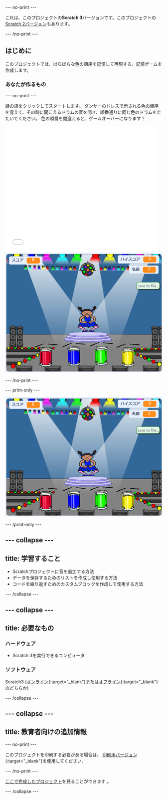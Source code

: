 --- no-print ---

これは、このプロジェクトの**Scratch 3**バージョンです。このプロジェクトの[ Scratch 2バージョン](https://projects.raspberrypi.org/ja-JP/projects/memory-scratch2)もあります。

--- /no-print ---

## はじめに

このプロジェクトでは、ばらばらな色の順序を記憶して再現する、記憶ゲームを作成します。

### あなたが作るもの

--- no-print ---

緑の旗をクリックしてスタートします。 ダンサーのドレスで示される色の順序を覚えて、その時に聞こえるドラムの音を聞き、順番通りに同じ色のドラムをたたいてください。 色の順番を間違えると、ゲームオーバーになります！

<div class="scratch-preview">
  <iframe allowtransparency="true" width="485" height="402" src="//scratch.mit.edu/projects/embed/388343054/?autostart=false" frameborder="0" allowfullscreen scrolling="no" mark="crwd-mark"></iframe> <img src="images/screenshot.png" />
</div>

--- /no-print ---

--- print-only ---

![終了したゲームのスクリーンショット](images/screenshot.png)

--- /print-only ---

--- collapse ---
---
title: 学習すること
---

+ Scratchプロジェクトに音を追加する方法
+ データを保存するためのリストを作成し使用する方法
+ コードを繰り返すためのカスタムブロックを作成して使用する方法

--- /collapse ---

--- collapse ---
---
title: 必要なもの
---

### ハードウェア

+ Scratch 3を実行できるコンピュータ

### ソフトウェア

Scratch3 ([オンライン](https://rpf.io/scratchon){:target="_blank"}または[オフライン](https://rpf.io/scratchoff){:target="_blank"}のどちらか)

--- /collapse ---

--- collapse ---
---
title: 教育者向けの追加情報
---

--- no-print ---

このプロジェクトを印刷する必要がある場合は、 [印刷用バージョン](https://projects.raspberrypi.org/ja-JP/projects/memory/print){:target="_blank"}を使用してください。

--- /no-print ---

[ここで完成したプロジェクト](http://rpf.io/p/ja-JP/memory-get)を見ることができます 。

--- /collapse ---